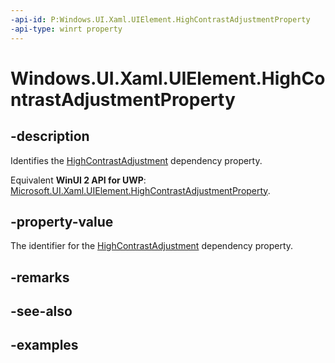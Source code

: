 ```yaml
---
-api-id: P:Windows.UI.Xaml.UIElement.HighContrastAdjustmentProperty
-api-type: winrt property
---
```


<!-- Property syntax.
public DependencyProperty HighContrastAdjustmentProperty { get; }
-->

# Windows.UI.Xaml.UIElement.HighContrastAdjustmentProperty

## -description
Identifies the [HighContrastAdjustment](uielement_highcontrastadjustment.md) dependency property.

Equivalent **WinUI 2 API for UWP**: [Microsoft.UI.Xaml.UIElement.HighContrastAdjustmentProperty](/windows/winui/api/microsoft.ui.xaml.uielement.highcontrastadjustmentproperty).

## -property-value
The identifier for the [HighContrastAdjustment](uielement_highcontrastadjustment.md) dependency property.

## -remarks

## -see-also

## -examples

